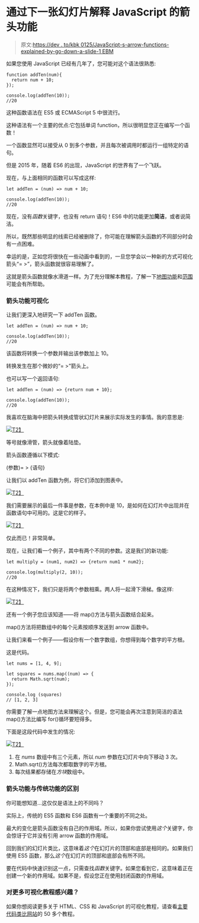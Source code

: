 # 通过下一张幻灯片解释 JavaScript 的箭头功能

> 原文:[https://dev . to/kbk 0125/JavaScript-s-arrow-functions-explained-by-go-down-a-slide-1 EBM](https://dev.to/kbk0125/javascript-s-arrow-functions-explained-by-going-down-a-slide-1ebm)

如果您使用 JavaScript 已经有几年了，您可能对这个语法很熟悉:

```
function addTen(num){
  return num + 10;
});

console.log(addTen(10));
//20 
```

这种函数语法在 ES5 或 ECMAScript 5 中很流行。

这种语法有一个主要的优点:它包括单词 function，所以很明显您正在编写一个函数！

一个函数显然可以接受从 0 到多个参数，并且每次被调用时都运行一组特定的语句。

但是 2015 年，随着 ES6 的出现，JavaScript 的世界有了一个飞跃。

现在，与上面相同的函数可以写成这样:

```
let addTen = (num) => num + 10;

console.log(addTen(10));
//20 
```

现在，没有*函数*关键字，也没有 return 语句！ES6 中的功能更加**简洁**，或者说简洁。

所以，既然那些明显的线索已经被删除了，你可能在理解箭头函数的不同部分时会有一点困难。

幸运的是，正如您将很快在一些动画中看到的，一旦您学会以一种新的方式可视化箭头“= >”，箭头函数就很容易理解了。

这就是箭头函数就像水滑道一样。为了充分理解本教程，了解一下[地图功能](https://blog.codeanalogies.com/2018/02/20/javascript-map-method-explained-by-going-on-a-hike/)和[范围](https://blog.codeanalogies.com/2017/11/22/how-javascript-variable-scoping-is-just-like-multiple-levels-of-government/)可能会有所帮助。

### [](#arrow-functions-visualized)箭头功能可视化

让我们更深入地研究一下 addTen 函数。

```
let addTen = (num) => num + 10;

console.log(addTen(10));
//20 
```

该函数将转换一个参数并输出该参数加上 10。

转换发生在那个微妙的“= >”箭头上。

也可以写一个返回语句:

```
let addTen = (num) => {return num + 10};

console.log(addTen(10));
//20 
```

我喜欢在脑海中把箭头转换成管状幻灯片来展示实际发生的事情。我的意思是:

[![](../Images/8e7db842b8c51eeb7a083cd5f51f4011.png)T2】](https://res.cloudinary.com/practicaldev/image/fetch/s--WV3ph2x3--/c_limit%2Cf_auto%2Cfl_progressive%2Cq_66%2Cw_880/https://i1.wp.com/blog.codeanalogies.com/wp-content/uploads/2019/04/arrowGif1.gif)

等号就像滑管，箭头就像着陆垫。

箭头函数遵循以下模式:

(参数)= > {语句}

让我们以 addTen 函数为例，将它们添加到图表中。

[![](../Images/99ab113c16ff59117350201802448d66.png)T2】](https://res.cloudinary.com/practicaldev/image/fetch/s--CpPojCb6--/c_limit%2Cf_auto%2Cfl_progressive%2Cq_66%2Cw_880/https://i2.wp.com/blog.codeanalogies.com/wp-content/uploads/2019/04/arrowgif2.gif%3Ffit%3D730%252C411%26ssl%3D1)

我们需要展示的最后一件事是参数，在本例中是 10，是如何在幻灯片中出现并在函数语句中可用的。这是它的样子。

[![](../Images/baf5d301bebb2613e8f3c0e45068cc8f.png)T2】](https://res.cloudinary.com/practicaldev/image/fetch/s--ZpnAAiMx--/c_limit%2Cf_auto%2Cfl_progressive%2Cq_66%2Cw_880/https://i2.wp.com/blog.codeanalogies.com/wp-content/uploads/2019/04/arrowgif3.gif)

仅此而已！非常简单。

现在，让我们看一个例子，其中有两个不同的参数。这是我们的新功能:

```
let multiply = (num1, num2) => {return num1 * num2};

console.log(multiply(2, 10));
//20 
```

在这种情况下，我们只是将两个参数相乘。两人将一起滑下滑梯。像这样:

[![](../Images/7df0134d24332ba2b0f8740ca67bf3f4.png)T2】](https://res.cloudinary.com/practicaldev/image/fetch/s--ugeYXhQY--/c_limit%2Cf_auto%2Cfl_progressive%2Cq_66%2Cw_880/https://i1.wp.com/blog.codeanalogies.com/wp-content/uploads/2019/04/arrowgif4.gif%3Ffit%3D730%252C411%26ssl%3D1)

还有一个例子您应该知道——将 map()方法与箭头函数结合起来。

map()方法将把数组中的每个元素按顺序发送到 arrow 函数中。

让我们来看一个例子——假设你有一个数字数组，你想得到每个数字的平方根。

这是代码。

```
let nums = [1, 4, 9];

let squares = nums.map((num) => {
  return Math.sqrt(num);
});

console.log (squares)
// [1, 2, 3] 
```

你需要了解一点地图方法来理解这个。但是，您可能会再次注意到简洁的语法 map()方法比编写 for()循环要短得多。

下面是这段代码中发生的情况:

[![](../Images/e3127fa6e54869e875c069fad04c40f1.png)T2】](https://res.cloudinary.com/practicaldev/image/fetch/s--CgqLQbsD--/c_limit%2Cf_auto%2Cfl_progressive%2Cq_66%2Cw_880/https://i2.wp.com/blog.codeanalogies.com/wp-content/uploads/2019/04/arrowgif5.gif)

1.  在 *nums* 数组中有三个元素，所以 *num* 参数在幻灯片中向下移动 3 次。
2.  Math.sqrt()方法每次都取数字的平方根。
3.  每次结果都存储在*方块*数组中。

### [](#the-difference-between-arrow-functions-and-traditional-functions)箭头功能与传统功能的区别

你可能想知道…这仅仅是语法上的不同吗？

实际上，传统的 ES5 函数和 ES6 函数有一个重要的不同之处。

最大的变化是箭头函数没有自己的作用域。所以，如果你尝试使用*这个*关键字，你会惊讶于它并没有引用 arrow 函数的作用域。

回到我们的幻灯片类比，这意味着*这个*在幻灯片的顶部和底部是相同的。如果我们使用 ES5 函数，那么*这个*在幻灯片的顶部和底部会有所不同。

要在代码中快速识别这一点，只需查找*函数*关键字。如果您看到它，这意味着正在创建一个新的作用域。如果不是，假设您正在使用封闭函数的作用域。

### [](#interested-in-more-visual-tutorials)对更多可视化教程感兴趣？

如果你想阅读更多关于 HTML、CSS 和 JavaScript 的可视化教程，请查看[主要代码类比网站](http://codeanalogies.com)的 50 多个教程。